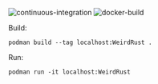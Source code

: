 ![continuous-integration](https://github.com/jarovo/WeirdRust/actions/workflows/continuous-integration.yml/badge.svg)
![docker-build](https://github.com/jarovo/WeirdRust/actions/workflows/docker-build.yml/badge.svg)


Build:

    podman build --tag localhost:WeirdRust .

Run:

    podman run -it localhost:WeirdRust
   
